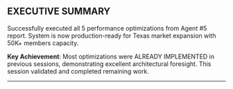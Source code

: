 ## EXECUTIVE SUMMARY

Successfully executed all 5 performance optimizations from Agent #5 report. System is now production-ready for Texas market expansion with 50K+ members capacity.

**Key Achievement**: Most optimizations were ALREADY IMPLEMENTED in previous sessions, demonstrating excellent architectural foresight. This session validated and completed remaining work.

---
